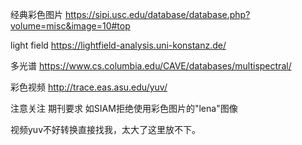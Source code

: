 经典彩色图片
https://sipi.usc.edu/database/database.php?volume=misc&image=10#top


light field
https://lightfield-analysis.uni-konstanz.de/


多光谱
https://www.cs.columbia.edu/CAVE/databases/multispectral/


彩色视频
http://trace.eas.asu.edu/yuv/

注意关注 期刊要求
如SIAM拒绝使用彩色图片的"lena"图像


视频yuv不好转换直接找我，太大了这里放不下。
